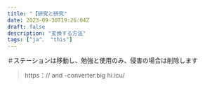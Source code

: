 ```yaml
---
title: "【研究と研究"
date: 2023-09-30T19:26:04Z
draft: false
description: "変換する方法"
tags: ["ja"、 "this"]
---
```

＃ステーションは移動し、勉強と使用のみ、侵害の場合は削除します
> https：// and -converter.big hi.icu/
